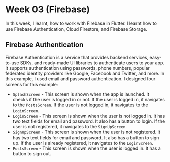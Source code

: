 # Week 03 (Firebase)

In this week, I learnt, how to work with Firebase in Flutter. I learnt how to use Firebase Authentication, Cloud Firestore, and Firebase Storage.

## Firebase Authentication

Firebase Authentication is a service that provides backend services, easy-to-use SDKs, and ready-made UI libraries to authenticate users to your app. It supports authentication using passwords, phone numbers, popular federated identity providers like Google, Facebook and Twitter, and more.
In this example, I used email and password authentication. I designed four screens for this example:

- `SplashScreen` - This screen is shown when the app is launched. It checks if the user is logged in or not. If the user is logged in, it navigates to the `PostsScreen`. If the user is not logged in, it navigates to the `LoginScreen`.
- `LoginScreen` - This screen is shown when the user is not logged in. It has two text fields for email and password. It also has a button to login. If the user is not registered, it navigates to the `SignUpScreen`.
- `SignUpScreen` - This screen is shown when the user is not registered. It has two text fields for email and password. It also has a button to sign up. If the user is already registered, it navigates to the `LoginScreen`.
- `PostsScreen` - This screen is shown when the user is logged in. It has a button to sign out.
